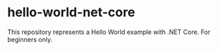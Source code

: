 # hello-world-net-core
This repository represents a Hello World example with .NET Core. For beginners only.
